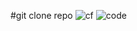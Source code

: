 #git clone repo
![cf](https://github.com/Samsonasumu/React_begginer_website/assets/99386103/00fdf8c6-bbb6-4a5e-90aa-e49131c48aa5)
![code](https://github.com/Samsonasumu/React_begginer_website/assets/99386103/f2d55bb1-ad7b-400e-b67c-0dbea4a4086e)
